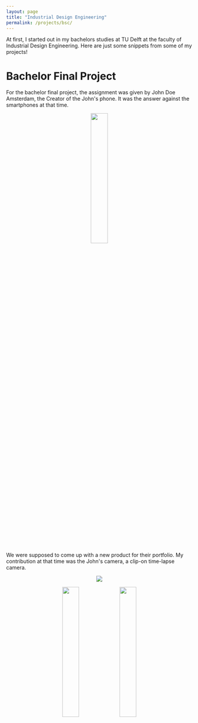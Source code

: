 ```yaml
---
layout: page
title: "Industrial Design Engineering"
permalink: /projects/bsc/
---
```


<script data-goatcounter="https://knmcguire.goatcounter.com/count"
async src="//gc.zgo.at/count.js"></script>

At first, I started out in my bachelors studies at TU Delft at the faculty of Industrial Design Engineering. Here are just some snippets from some of my projects!

# Bachelor Final Project

For the bachelor final project, the assignment was given by John Doe Amsterdam, the Creator of the John's phone. It was the answer against the smartphones at that time. 

<p align="center">
<img src="/images/johns_phone.jpg" width="30%">
</p>
We were supposed to come up with a new product for their portfolio. My contribution at that time was the John's camera, a clip-on time-lapse camera. 

<p align="center">
<img src="/images/johncamera.jpg">
</p>

<p align="center">
  <img src="/images/slice_camera.jpg" width="30%" /> 
  <img src="/images/exploded_view.jpg" width="30%" />
</p>



